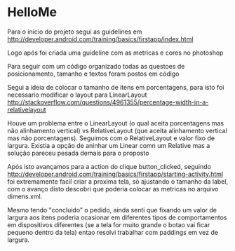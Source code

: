 HelloMe
=======

Para o inicio do projeto segui as guidelines em 
  http://developer.android.com/training/basics/firstapp/index.html
  
Logo após foi criada uma guideline com as metricas e cores no photoshop
 
Para seguir com um código organizado todas as questoes de posicionamento, tamanho e textos foram postos em código
  
Segui a ideia de colocar o tamanho de itens em porcentagens, para isto foi necessario modificar o layout para LinearLayout
 http://stackoverflow.com/questions/4961355/percentage-width-in-a-relativelayout
  
Houve um problema entre o LinearLayout (o qual aceita porcentagens mas não alinhamento vertical) vs RelativeLayout (que aceita alinhamento vertical mas não porcentagens). Seguimos com o RelativeLayout e valor fixo de largura. Existia a opção de aninhar um Linear comn um Relative mas a solução pareceu pesada demais para o proposto
  
Após isto avançamos para a action do clique button_clicked, seguindo
 http://developer.android.com/training/basics/firstapp/starting-activity.html
foi extremamente facil criar a proxima tela, só ajustando o tamanho da label, com o avanço disto descobri que poderia colocar as metricas no arquivo dimens.xml.
 
Mesmo tendo "concluido" o pedido, ainda senti que fixando um valor de largura aos itens poderia ocasionar em diferentes tipos de comportamentos em dispositivos diferentes (se a tela for muito grande o botao vai ficar pequeno dentro da tela) entao resolvi trabalhar com paddings em vez de largura. 

